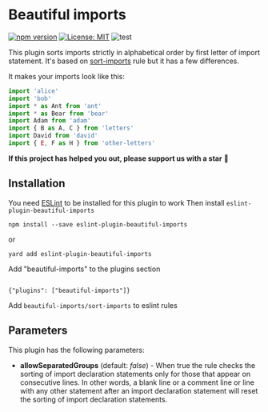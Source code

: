 # Beautiful imports

[![npm version](https://img.shields.io/npm/v/eslint-plugin-beautiful-imports)](https://badge.fury.io/js/eslint-plugin-beautiful-imports)
[![License: MIT](https://img.shields.io/npm/l/eslint-plugin-beautiful-imports)](https://opensource.org/licenses/MIT)
![test](https://github.com/sergeyshpadyrev/eslint-plugin-beautiful-imports/workflows/test/badge.svg?branch=master)

This plugin sorts imports strictly in alphabetical order by first letter of import statement. It's based on [sort-imports](https://eslint.org/docs/rules/sort-imports) rule but it has a few differences.

It makes your imports look like this:

```js
import 'alice'
import 'bob'
import * as Ant from 'ant'
import * as Bear from 'bear'
import Adam from 'adam'
import { B as A, C } from 'letters'
import David from 'david'
import { E, F as H } from 'other-letters'
```

**If this project has helped you out, please support us with a star** 🌟

## Installation

You need [ESLint](https://www.github.com/eslint/eslint) to be installed for this plugin to work
Then install `eslint-plugin-beautiful-imports`

```
npm install --save eslint-plugin-beautiful-imports
```

or

```
yard add eslint-plugin-beautiful-imports
```

Add "beautiful-imports" to the plugins section

```

{"plugins": ["beautiful-imports"]}

```

Add `beautiful-imports/sort-imports` to eslint rules

## Parameters

This plugin has the following parameters:

-   <b>allowSeparatedGroups</b> (default: <i>false</i>) - When true the rule checks the sorting of import declaration statements only for those that appear on consecutive lines.
    In other words, a blank line or a comment line or line with any other statement after an import declaration statement will reset the sorting of import declaration statements.
